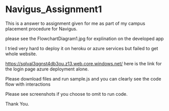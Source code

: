 # Navigus_Assignment1
This is a answer to assignment given for me as part of my campus placement procedure for Navigus. 

please see the FlowchartDiagram1.jpg for explination on the developed app

I tried very hard to deploy it on heroku or azure services but failed to get whole website. 

https://sqlval3qgnst4db3ou.z13.web.core.windows.net/ here is the link for the login page azure deployment alone.

Please download files and run sample.js and you can clearly see the code flow with interactions

Please see screenshots if you choose to omit to run code. 

Thank You. 
